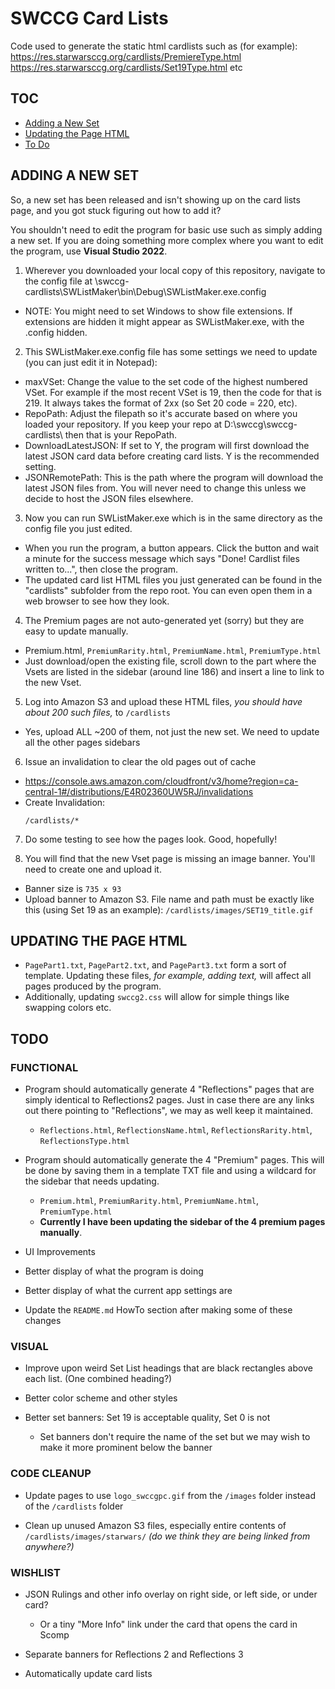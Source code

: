 # SWCCG Card Lists

Code used to generate the static html cardlists such as (for example):
https://res.starwarsccg.org/cardlists/PremiereType.html
https://res.starwarsccg.org/cardlists/Set19Type.html
etc

## TOC

* <a href="#adding-a-new-set">Adding a New Set</a>
* <a href="#updating-the-page-html">Updating the Page HTML</a>
* <a href="#todo">To Do</a>


<a name="adding-a-new-set"></a>
## ADDING A NEW SET

So, a new set has been released and isn't showing up on the card lists page, and you got stuck figuring out how to add it?

You shouldn't need to edit the program for basic use such as simply adding a new set. If you are doing something more complex where you want to edit the program, use **Visual Studio 2022**.

1. Wherever you downloaded your local copy of this repository, navigate to the config file at \swccg-cardlists\SWListMaker\bin\Debug\SWListMaker.exe.config
  - NOTE: You might need to set Windows to show file extensions.  If extensions are hidden it might appear as SWListMaker.exe, with the .config hidden.

2. This SWListMaker.exe.config file has some settings we need to update (you can just edit it in Notepad):
  - maxVSet: Change the value to the set code of the highest numbered VSet. For example if the most recent VSet is 19, then the code for that is 219. It always takes the format of 2xx (so Set 20 code = 220, etc).
  - RepoPath: Adjust the filepath so it's accurate based on where you loaded your repository. If you keep your repo at D:\swccg\swccg-cardlists\ then that is your RepoPath.
  - DownloadLatestJSON: If set to Y, the program will first download the latest JSON card data before creating card lists. Y is the recommended setting.
  - JSONRemotePath: This is the path where the program will download the latest JSON files from. You will never need to change this unless we decide to host the JSON files elsewhere.

3. Now you can run SWListMaker.exe which is in the same directory as the config file you just edited.
  - When you run the program, a button appears. Click the button and wait a minute for the success message which says "Done! Cardlist files written to...", then close the program.
  - The updated card list HTML files you just generated can be found in the "cardlists" subfolder from the repo root. You can even open them in a web browser to see how they look.

4. The Premium pages are not auto-generated yet (sorry) but they are easy to update manually.
  - Premium.html, `PremiumRarity.html`, `PremiumName.html`, `PremiumType.html`
  - Just download/open the existing file, scroll down to the part where the Vsets are listed in the sidebar (around line 186) and insert a line to link to the new Vset.

5. Log into Amazon S3 and upload these HTML files, _you should have about 200 such files,_ to `/cardlists`
  - Yes, upload ALL ~200 of them, not just the new set. We need to update all the other pages sidebars

6. Issue an invalidation to clear the old pages out of cache
  - https://console.aws.amazon.com/cloudfront/v3/home?region=ca-central-1#/distributions/E4R02360UW5RJ/invalidations
  - Create Invalidation:
    ```
    /cardlists/*
    ```

7. Do some testing to see how the pages look. Good, hopefully!

8. You will find that the new Vset page is missing an image banner.  You'll need to create one and upload it.
  - Banner size is `735 x 93`
  - Upload banner to Amazon S3. File name and path must be exactly like this (using Set 19 as an example): `/cardlists/images/SET19_title.gif`


<a name="updating-the-page-html"></a>
## UPDATING THE PAGE HTML

 - `PagePart1.txt`, `PagePart2.txt`, and `PagePart3.txt` form a sort of template. Updating these files, _for example, adding text,_ will affect all pages produced by the program.
 - Additionally, updating `swccg2.css` will allow for simple things like swapping colors etc.





<a name="todo"></a>
## TODO

### FUNCTIONAL
- Program should automatically generate 4 "Reflections" pages that are simply identical to Reflections2 pages. Just in case there are any links out there pointing to "Reflections", we may as well keep it maintained.
  - `Reflections.html`, `ReflectionsName.html`, `ReflectionsRarity.html`, `ReflectionsType.html`

- Program should automatically generate the 4 "Premium" pages. This will be done by saving them in a template TXT file and using a wildcard for the sidebar that needs updating.
  - `Premium.html`, `PremiumRarity.html`, `PremiumName.html`, `PremiumType.html`
  - **Currently I have been updating the sidebar of the 4 premium pages manually**.

- UI Improvements
 - Better display of what the program is doing
 - Better display of what the current app settings are

- Update the `README.md` HowTo section after making some of these changes



### VISUAL
- Improve upon weird Set List headings that are black rectangles above each list. (One combined heading?)

- Better color scheme and other styles

- Better set banners: Set 19 is acceptable quality, Set 0 is not
  - Set banners don't require the name of the set but we may wish to make it more prominent below the banner



### CODE CLEANUP
- Update pages to use `logo_swccgpc.gif` from the `/images` folder instead of the `/cardlists` folder

- Clean up unused Amazon S3 files, especially entire contents of `/cardlists/images/starwars/` _(do we think they are being linked from anywhere?)_



### WISHLIST
- JSON Rulings and other info overlay on right side, or left side, or under card?
  - Or a tiny "More Info" link under the card that opens the card in Scomp

- Separate banners for Reflections 2 and Reflections 3

- Automatically update card lists
